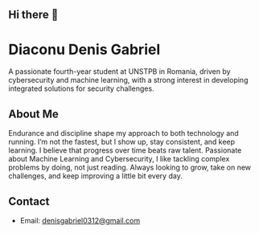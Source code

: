 ## Hi there 👋

# Diaconu Denis Gabriel

A passionate fourth-year student at UNSTPB in Romania, driven by cybersecurity and machine learning, with a strong interest in developing integrated solutions for security challenges.

## About Me

Endurance and discipline shape my approach to both technology and running. I’m not the fastest, but I show up, stay consistent, and keep learning. I believe that progress over time beats raw talent. Passionate about Machine Learning and Cybersecurity, I like tackling complex problems by doing, not just reading. Always looking to grow, take on new challenges, and keep improving a little bit every day.
  

## Contact

* Email: denisgabriel0312@gmail.com
